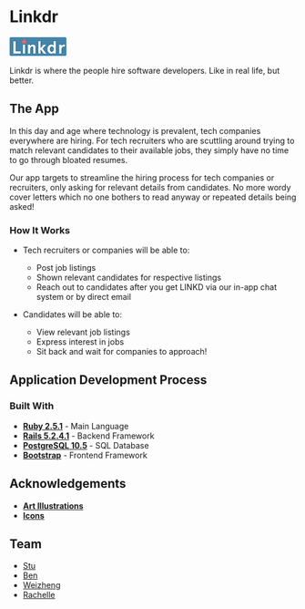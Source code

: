# Linkdr

![logo](/public/small-logo.png)

Linkdr is where the people hire software developers. Like in real life, but better.

## The App

In this day and age where technology is prevalent, tech companies everywhere are hiring. For tech recruiters who are scuttling around trying to match relevant candidates to their available jobs, they simply have no time to go through bloated resumes. 

Our app targets to streamline the hiring process for tech companies or recruiters, only asking for relevant details from candidates. No more wordy cover letters which no one bothers to read anyway or repeated details being asked! 

### How It Works

- Tech recruiters or companies will be able to:
  - Post job listings
  - Shown relevant candidates for respective listings
  - Reach out to candidates after you get LINKD via our in-app chat system or by direct email
  
- Candidates will be able to:
  - View relevant job listings
  - Express interest in jobs
  - Sit back and wait for companies to approach!


## Application Development Process
### Built With
- **[Ruby 2.5.1](https://www.ruby-lang.org/en/)** - Main Language
- **[Rails 5.2.4.1](https://rubyonrails.org)** - Backend Framework
- **[PostgreSQL 10.5]()** - SQL Database
- **[Bootstrap](https://getbootstrap.com/)** - Frontend Framework

## Acknowledgements

- **[Art Illustrations](https://mixkit.co/free-stock-art/)** 
- **[Icons](https://material.io/resources/icons/?style=baseline)**

## Team

- [Stu](https://github.com/LaustinSpayce)
- [Ben](https://github.com/benjacoblee)
- [Weizheng](https://github.com/weizheng1910)
- [Rachelle](https://github.com/rachellesg)
